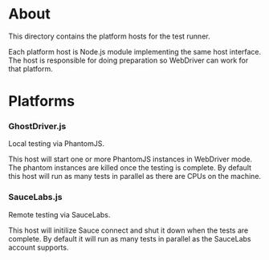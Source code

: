 About
=====

This directory contains the platform hosts for the test runner.

Each platform host is Node.js module implementing the same host interface.
The host is responsible for doing preparation so WebDriver can work for that platform.


Platforms
=========

### GhostDriver.js ###
Local testing via PhantomJS.

This host will start one or more PhantomJS instances in WebDriver mode.
The phantom instances are killed once the testing is complete.
By default this host will run as many tests in parallel as there are CPUs on the machine.


### SauceLabs.js ###
Remote testing via SauceLabs.

This host will initilize Sauce connect and shut it down when the tests are complete.
By default it will run as many tests in parallel as the SauceLabs account supports.